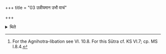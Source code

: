 +++
title = "03 उन्नीयमान उभौ वाचं"

+++

<details><summary>थिते</summary>

3. While the milk is being scooped, both the sacrificer and the Adhvaryu restrain their speech upto the libation.[^1]  


[^1]: For the Agnihotra-libation see VI. 10.8. For this Sūtra cf. KS VI.7; cp. MS I.8.4.
</details>
